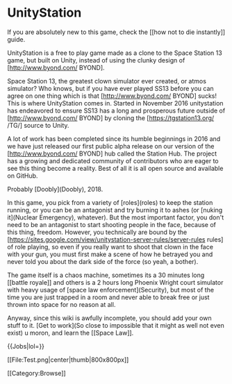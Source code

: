 # UnityStation

If you are absolutely new to this game, check the [[how not to die instantly]] guide.  

UnityStation is a free to play game made as a clone to the Space Station 13 game, but built on Unity, instead of using the clunky design of [http://www.byond.com/ BYOND].  

Space Station 13, the greatest clown simulator ever created, or atmos simulator? Who knows, but if you have ever played SS13 before you can agree on one thing which is that [http://www.byond.com/ BYOND] sucks! This is where UnityStation comes in. Started in November 2016 unitystation has endeavored to ensure SS13 has a long and prosperous future outside of [http://www.byond.com/ BYOND] by cloning the [https://tgstation13.org/ /TG/] source to Unity. 

A lot of work has been completed since its humble beginnings in 2016 and we have just released our first public alpha release on our version of the [http://www.byond.com/ BYOND] hub called the Station Hub. The project has a growing and dedicated community of contributors who are eager to see this thing become a reality. Best of all it is all open source and available on GitHub.


Probably \[Doobly](Doobly), 2018.

In this game, you pick from a variety of \[roles](roles) to keep the station running, or you can be an antagonist and try burning it to ashes (or \[nuking it](Nuclear Emergency), whatever). But the most important factor, you don't need to be an antagonist to start shooting people in the face, because of this thing, freedom. However, you technically are bound by the [https://sites.google.com/view/unitystation-server-rules/server-rules rules] of role playing, so even if you really want to shoot that clown in the face with your gun, you must first make a scene of how he betrayed you and never told you about the dark side of the force (so yeah, a bother).

The game itself is a chaos machine, sometimes its a 30 minutes long [[battle royale]] and others is a 2 hours long Phoenix Wright court simulator with heavy usage of \[space law enforcement](Security), but most of the time you are just trapped in a room and never able to break free or just thrown into space for no reason at all.

Anyway, since this wiki is awfully incomplete, you should add your own stuff to it. \[Get to work](So close to impossible that it might as well not even exist) u moron, and learn the [[Space Law]].

{{Jobs|lol=}}    

[[File:Test.png|center|thumb|800x800px]]

<!-- IW-3189 temporarily disable gallery
##  Important articles =
<gallery position## "center" captionalign="center" navigation"true">
File:Placeholder | [[A page about your topic]] |link=A page about your topic
File:Placeholder | [[A Main Character]] |link=A Main Character
File:Placeholder | [[The First Episode]] |link=The First Episode
File:Placeholder | [[An Important Location]] |link=An Important Location
File:Placeholder | [[A Key Event]] |link=A Key Event
File:Placeholder | [[A Crucial Item]] |link=A Crucial Item
</gallery>
-->
<!-- The gallery above works well for individual articles, but it would also be good to have another below it that points to important Category: pages. -->

<mainpage-endcolumn />
[[Category:Browse]]
